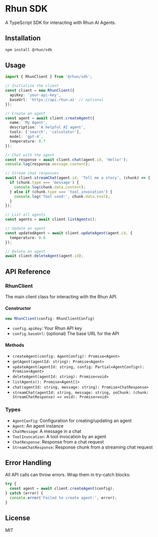 # Rhun SDK

A TypeScript SDK for interacting with Rhun AI Agents.

## Installation

```bash
npm install @rhun/sdk
```

## Usage

```typescript
import { RhunClient } from '@rhun/sdk';

// Initialize the client
const client = new RhunClient({
  apiKey: 'your-api-key',
  baseUrl: 'https://api.rhun.ai' // optional
});

// Create an agent
const agent = await client.createAgent({
  name: 'My Agent',
  description: 'A helpful AI agent',
  tools: ['search', 'calculator'],
  model: 'gpt-4',
  temperature: 0.7
});

// Chat with the agent
const response = await client.chat(agent.id, 'Hello!');
console.log(response.message.content);

// Stream chat responses
await client.streamChat(agent.id, 'Tell me a story', (chunk) => {
  if (chunk.type === 'message') {
    console.log(chunk.data.content);
  } else if (chunk.type === 'tool_invocation') {
    console.log('Tool used:', chunk.data.tool);
  }
});

// List all agents
const agents = await client.listAgents();

// Update an agent
const updatedAgent = await client.updateAgent(agent.id, {
  temperature: 0.8
});

// Delete an agent
await client.deleteAgent(agent.id);
```

## API Reference

### RhunClient

The main client class for interacting with the Rhun API.

#### Constructor

```typescript
new RhunClient(config: RhunClientConfig)
```

- `config.apiKey`: Your Rhun API key
- `config.baseUrl`: (optional) The base URL for the API

#### Methods

- `createAgent(config: AgentConfig): Promise<Agent>`
- `getAgent(agentId: string): Promise<Agent>`
- `updateAgent(agentId: string, config: Partial<AgentConfig>): Promise<Agent>`
- `deleteAgent(agentId: string): Promise<void>`
- `listAgents(): Promise<Agent[]>`
- `chat(agentId: string, message: string): Promise<ChatResponse>`
- `streamChat(agentId: string, message: string, onChunk: (chunk: StreamChatResponse) => void): Promise<void>`

### Types

- `AgentConfig`: Configuration for creating/updating an agent
- `Agent`: An agent instance
- `ChatMessage`: A message in a chat
- `ToolInvocation`: A tool invocation by an agent
- `ChatResponse`: Response from a chat request
- `StreamChatResponse`: Response chunk from a streaming chat request

## Error Handling

All API calls can throw errors. Wrap them in try-catch blocks:

```typescript
try {
  const agent = await client.createAgent(config);
} catch (error) {
  console.error('Failed to create agent:', error);
}
```

## License

MIT 